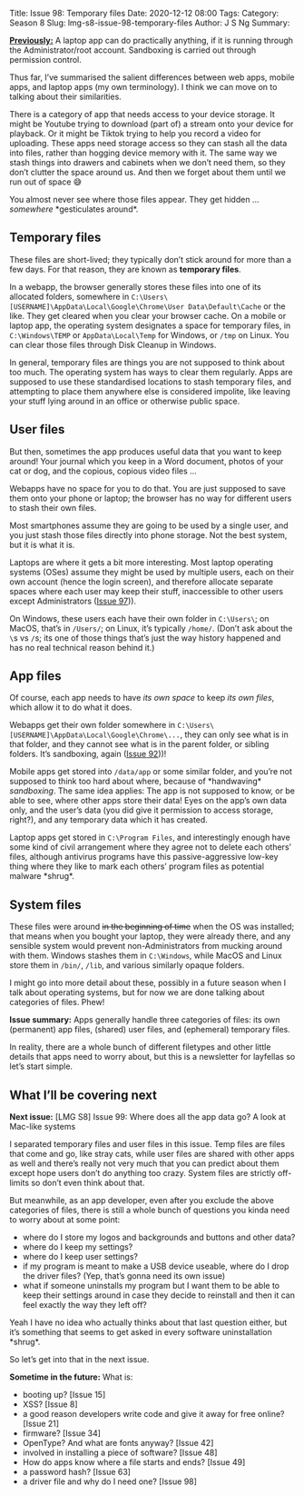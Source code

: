 Title: Issue 98: Temporary files
Date: 2020-12-12 08:00
Tags: 
Category: Season 8
Slug: lmg-s8-issue-98-temporary-files
Author: J S Ng
Summary: 

[**Previously:**](https://buttondown.email/laymansguide/archive/) A laptop app can do practically anything, if it is running through the Administrator/root account. Sandboxing is carried out through permission control.

Thus far, I’ve summarised the salient differences between web apps, mobile apps, and laptop apps (my own terminology). I think we can move on to talking about their similarities.

There is a category of app that needs access to your device storage. It might be Youtube trying to download (part of) a stream onto your device for playback. Or it might be Tiktok trying to help you record a video for uploading. These apps need storage access so they can stash all the data into files, rather than hogging device memory with it. The same way we stash things into drawers and cabinets when we don’t need them, so they don’t clutter the space around us. And then we forget about them until we run out of space 😅

You almost never see where those files appear. They get hidden ... *somewhere* \*gesticulates around\*.

## Temporary files

These files are short-lived; they typically don’t stick around for more than a few days. For that reason, they are known as **temporary files**.

In a webapp, the browser generally stores these files into one of its allocated folders, somewhere in `C:\Users\[USERNAME]\AppData\Local\Google\Chrome\User Data\Default\Cache` or the like. They get cleared when you clear your browser cache. On a mobile or laptop app, the operating system designates a space for temporary files, in `C:\Windows\TEMP` or `AppData\Local\Temp` for Windows, or `/tmp` on Linux. You can clear those files through Disk Cleanup in Windows.

In general, temporary files are things you are not supposed to think about too much. The operating system has ways to clear them regularly. Apps are supposed to use these standardised locations to stash temporary files, and attempting to place them anywhere else is considered impolite, like leaving your stuff lying around in an office or otherwise public space.

## User files

But then, sometimes the app produces useful data that you want to keep around! Your journal which you keep in a Word document, photos of your cat or dog, and the copious, copious video files ...

Webapps have no space for you to do that. You are just supposed to save them onto your phone or laptop; the browser has no way for different users to stash their own files.

Most smartphones assume they are going to be used by a single user, and you just stash those files directly into phone storage. Not the best system, but it is what it is.

Laptops are where it gets a bit more interesting. Most laptop operating systems (OSes) assume they might be used by multiple users, each on their own account (hence the login screen), and therefore allocate separate spaces where each user may keep their stuff, inaccessible to other users except Administrators ([Issue 97]({filename}/season8/issue097/issue097.md))).

On Windows, these users each have their own folder in `C:\Users\`; on MacOS, that’s in `/Users/`; on Linux, it’s typically `/home/`. (Don’t ask about the `\`s vs `/`s; its one of those things that’s just the way history happened and has no real technical reason behind it.)

## App files

Of course, each app needs to have *its own space* to keep *its own files*, which allow it to do what it does.

Webapps get their own folder somewhere in `C:\Users\[USERNAME]\AppData\Local\Google\Chrome\...`, they can only see what is in that folder, and they cannot see what is in the parent folder, or sibling folders. It’s sandboxing, again ([Issue 92]({filename}/season8/issue092/issue092.md)))!

Mobile apps get stored into `/data/app` or some similar folder, and you’re not supposed to think too hard about where, because of \*handwaving\* *sandboxing*. The same idea applies: The app is not supposed to know, or be able to see, where other apps store their data! Eyes on the app’s own data only, and the user’s data (you did give it permission to access storage, right?), and any temporary data which it has created.

Laptop apps get stored in `C:\Program Files`, and interestingly enough have some kind of civil arrangement where they agree not to delete each others’ files, although antivirus programs have this passive-aggressive low-key thing where they like to mark each others’ program files as potential malware \*shrug\*.

## System files

These files were around ~~in the beginning of time~~ when the OS was installed; that means when you bought your laptop, they were already there, and any sensible system would prevent non-Administrators from mucking around with them. Windows stashes them in `C:\Windows`, while MacOS and Linux store them in `/bin/`, `/lib`, and various similarly opaque folders.

I might go into more detail about these, possibly in a future season when I talk about operating systems, but for now we are done talking about categories of files. Phew!

**Issue summary:** Apps generally handle three categories of files: its own (permanent) app files, (shared) user files, and (ephemeral) temporary files.

In reality, there are a whole bunch of different filetypes and other little details that apps need to worry about, but this is a newsletter for layfellas so let’s start simple.

## What I’ll be covering next

**Next issue:** [LMG S8] Issue 99: Where does all the app data go? A look at Mac-like systems

I separated temporary files and user files in this issue. Temp files are files that come and go, like stray cats, while user files are shared with other apps as well and there’s really not very much that you can predict about them except hope users don’t do anything too crazy. System files are strictly off-limits so don’t even think about that.

But meanwhile, as an app developer, even after you exclude the above categories of files, there is still a whole bunch of questions you kinda need to worry about at some point:

- where do I store my logos and backgrounds and buttons and other data?
- where do I keep my settings?
- where do I keep user settings?
- if my program is meant to make a USB device useable, where do I drop the driver files? (Yep, that’s gonna need its own issue)
- what if someone uninstalls my program but I want them to be able to keep their settings around in case they decide to reinstall and then it can feel exactly the way they left off?

Yeah I have no idea who actually thinks about that last question either, but it’s something that seems to get asked in every software uninstallation \*shrug\*.

So let’s get into that in the next issue.

**Sometime in the future:** What is:

- booting up? [Issue 15]
- XSS? [Issue 8]
- a good reason developers write code and give it away for free online? [Issue 21]
- firmware? [Issue 34]
- OpenType? And what are fonts anyway? [Issue 42]
- involved in installing a piece of software? [Issue 48]
- How do apps know where a file starts and ends? [Issue 49]
- a password hash? [Issue 63]
- a driver file and why do I need one? [Issue 98]
